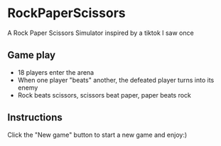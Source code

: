 # RockPaperScissors
A Rock Paper Scissors Simulator inspired by a tiktok I saw once

## Game play
- 18 players enter the arena
- When one player "beats" another, the defeated player turns into its enemy
- Rock beats scissors, scissors beat paper, paper beats rock

## Instructions
Click the "New game" button to start a new game and enjoy:)

